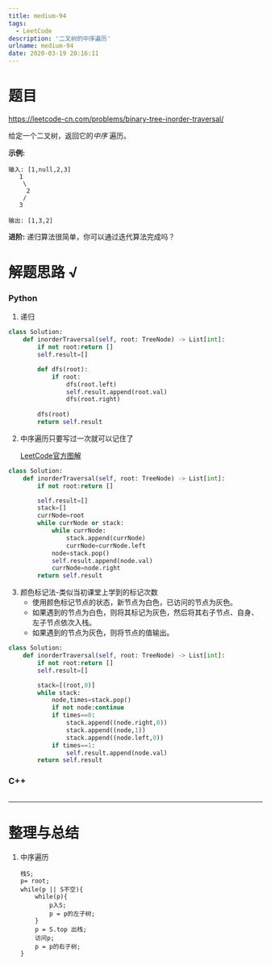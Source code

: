 ```yaml
---
title: medium-94
tags:
  - LeetCode
description: '二叉树的中序遍历'
urlname: medium-94
date: 2020-03-19 20:16:11
---
```


# 题目

https://leetcode-cn.com/problems/binary-tree-inorder-traversal/

给定一个二叉树，返回它的*中序* 遍历。

**示例:**

```
输入: [1,null,2,3]
   1
    \
     2
    /
   3

输出: [1,3,2]
```

**进阶:** 递归算法很简单，你可以通过迭代算法完成吗？

# 解题思路 √

### Python

1. 递归

```python
class Solution:
    def inorderTraversal(self, root: TreeNode) -> List[int]:
        if not root:return []
        self.result=[]

        def dfs(root):
            if root:
                dfs(root.left)
                self.result.append(root.val)
                dfs(root.right)
        
        dfs(root)
        return self.result
```

2. 中序遍历只要写过一次就可以记住了

   [LeetCode官方图解](https://leetcode-cn.com/problems/binary-tree-inorder-traversal/solution/er-cha-shu-de-zhong-xu-bian-li-by-leetcode/)


```python
class Solution:
    def inorderTraversal(self, root: TreeNode) -> List[int]:
        if not root:return []

        self.result=[]
        stack=[]
        currNode=root
        while currNode or stack:
            while currNode:
                stack.append(currNode)
                currNode=currNode.left
            node=stack.pop()
            self.result.append(node.val)
            currNode=node.right
        return self.result
```

3. 颜色标记法-类似当初课堂上学到的标记次数
   - 使用颜色标记节点的状态，新节点为白色，已访问的节点为灰色。
   - 如果遇到的节点为白色，则将其标记为灰色，然后将其右子节点、自身、左子节点依次入栈。
   - 如果遇到的节点为灰色，则将节点的值输出。

```python
class Solution:
    def inorderTraversal(self, root: TreeNode) -> List[int]:
        if not root:return []
        self.result=[]

        stack=[(root,0)]
        while stack:
            node,times=stack.pop()
            if not node:continue
            if times==0:
                stack.append((node.right,0))
                stack.append((node,1))
                stack.append((node.left,0))
            if times==1:
                self.result.append(node.val)
        return self.result
```



### C++

```cpp

```

---



# 整理与总结

1. 中序遍历

   ```
   栈S;
   p= root;
   while(p || S不空){
       while(p){
           p入S;
           p = p的左子树;
       }
       p = S.top 出栈;
       访问p;
       p = p的右子树;
   }
   ```

   

